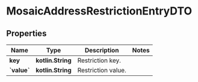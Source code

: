 
# MosaicAddressRestrictionEntryDTO

## Properties
Name | Type | Description | Notes
------------ | ------------- | ------------- | -------------
**key** | **kotlin.String** | Restriction key. | 
**&#x60;value&#x60;** | **kotlin.String** | Restriction value. | 




